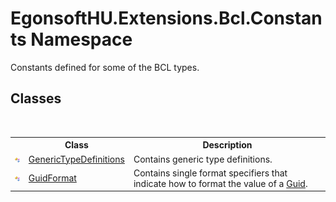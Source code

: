 # EgonsoftHU.Extensions.Bcl.Constants Namespace
 

Constants defined for some of the BCL types.


## Classes
&nbsp;<table><tr><th></th><th>Class</th><th>Description</th></tr><tr><td>![Public class](media/pubclass.gif "Public class")</td><td><a href="T_EgonsoftHU_Extensions_Bcl_Constants_GenericTypeDefinitions.md">GenericTypeDefinitions</a></td><td>
Contains generic type definitions.</td></tr><tr><td>![Public class](media/pubclass.gif "Public class")</td><td><a href="T_EgonsoftHU_Extensions_Bcl_Constants_GuidFormat.md">GuidFormat</a></td><td>
Contains single format specifiers that indicate how to format the value of a <a href="https://learn.microsoft.com/dotnet/api/system.guid" target="_blank" rel="noopener noreferrer">Guid</a>.</td></tr></table>&nbsp;
